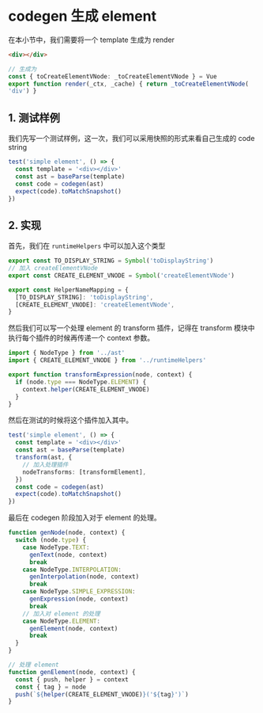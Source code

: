 # codegen 生成 element

在本小节中，我们需要将一个 template 生成为 render

```html
<div></div>
```

```ts
// 生成为
const { toCreateElementVNode: _toCreateElementVNode } = Vue
export function render(_ctx, _cache) { return _toCreateElementVNode(
'div') }
```

## 1. 测试样例

我们先写一个测试样例，这一次，我们可以采用快照的形式来看自己生成的 code string

```ts
test('simple element', () => {
  const template = '<div></div>'
  const ast = baseParse(template)
  const code = codegen(ast)
  expect(code).toMatchSnapshot()
})
```

## 2. 实现

首先，我们在 `runtimeHelpers` 中可以加入这个类型

```ts
export const TO_DISPLAY_STRING = Symbol('toDisplayString')
// 加入 createElementVNode
export const CREATE_ELEMENT_VNODE = Symbol('createElementVNode')

export const HelperNameMapping = {
  [TO_DISPLAY_STRING]: 'toDisplayString',
  [CREATE_ELEMENT_VNODE]: 'createElementVNode',
}
```

然后我们可以写一个处理 element 的 transform 插件，记得在 transform 模块中执行每个插件的时候再传递一个 context 参数。

```ts
import { NodeType } from '../ast'
import { CREATE_ELEMENT_VNODE } from '../runtimeHelpers'

export function transformExpression(node, context) {
  if (node.type === NodeType.ELEMENT) {
    context.helper(CREATE_ELEMENT_VNODE)
  }
}
```

然后在测试的时候将这个插件加入其中。

```ts
test('simple element', () => {
  const template = '<div></div>'
  const ast = baseParse(template)
  transform(ast, {
    // 加入处理插件
    nodeTransforms: [transformElement],
  })
  const code = codegen(ast)
  expect(code).toMatchSnapshot()
})
```

最后在 codegen 阶段加入对于 element 的处理。

```ts
function genNode(node, context) {
  switch (node.type) {
    case NodeType.TEXT:
      genText(node, context)
      break
    case NodeType.INTERPOLATION:
      genInterpolation(node, context)
      break
    case NodeType.SIMPLE_EXPRESSION:
      genExpression(node, context)
      break
    // 加入对 element 的处理
    case NodeType.ELEMENT:
      genElement(node, context)
      break
  }
}

// 处理 element
function genElement(node, context) {
  const { push, helper } = context
  const { tag } = node
  push(`${helper(CREATE_ELEMENT_VNODE)}('${tag}')`)
}
```

